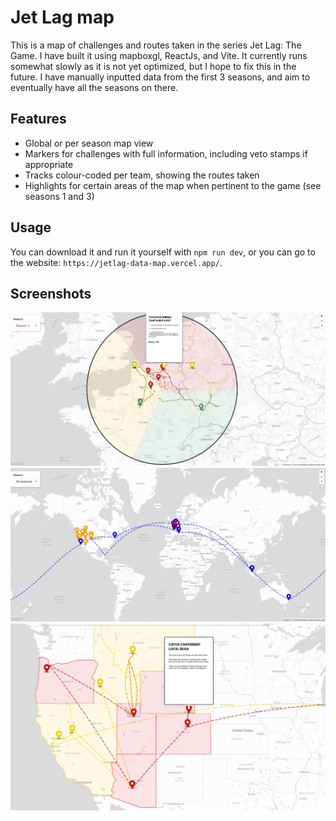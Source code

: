 
# Jet Lag map

This is a map of challenges and routes taken in the series Jet Lag: The Game. I have built it using mapboxgl, ReactJs, and Vite. It currently runs somewhat slowly as it is not yet optimized, but I hope to fix this in the future. I have manually inputted data from the first 3 seasons, and aim to eventually have all the seasons on there.

## Features

- Global or per season map view
- Markers for challenges with full information, including veto stamps if appropriate
- Tracks colour-coded per team, showing the routes taken
- Highlights for certain areas of the map when pertinent to the game (see seasons 1 and 3)


## Usage

You can download it and run it yourself with `npm run dev`, or you can go to the website: `https://jetlag-data-map.vercel.app/`.

## Screenshots

![Screenshot1](https://github.com/LayanJethwa/jetlag-map/blob/main/screenshot1.png)
![Screenshot2](https://github.com/LayanJethwa/jetlag-map/blob/main/screenshot2.png)
![Screenshot3](https://github.com/LayanJethwa/jetlag-map/blob/main/screenshot3.png)

